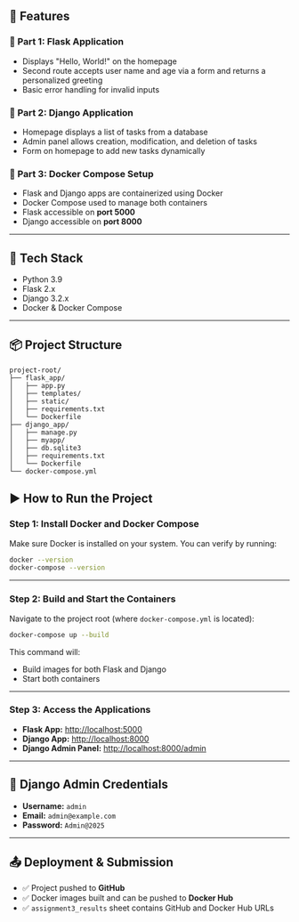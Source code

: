 ## 🚀 Features

### 🧩 Part 1: Flask Application

- Displays "Hello, World!" on the homepage
- Second route accepts user name and age via a form and returns a personalized greeting
- Basic error handling for invalid inputs

### 🧩 Part 2: Django Application

- Homepage displays a list of tasks from a database
- Admin panel allows creation, modification, and deletion of tasks
- Form on homepage to add new tasks dynamically

### 🐳 Part 3: Docker Compose Setup

- Flask and Django apps are containerized using Docker
- Docker Compose used to manage both containers
- Flask accessible on **port 5000**
- Django accessible on **port 8000**

---

## 🔧 Tech Stack

- Python 3.9
- Flask 2.x
- Django 3.2.x
- Docker & Docker Compose

---

## 📦 Project Structure

```
project-root/
├── flask_app/
│   ├── app.py
│   ├── templates/
│   ├── static/
│   ├── requirements.txt
│   └── Dockerfile
├── django_app/
│   ├── manage.py
│   ├── myapp/
│   ├── db.sqlite3
│   ├── requirements.txt
│   └── Dockerfile
└── docker-compose.yml
```

## ▶️ How to Run the Project

### Step 1: Install Docker and Docker Compose
Make sure Docker is installed on your system. You can verify by running:

```bash
docker --version
docker-compose --version
```

---

### Step 2: Build and Start the Containers

Navigate to the project root (where `docker-compose.yml` is located):

```bash
docker-compose up --build
```

This command will:
- Build images for both Flask and Django
- Start both containers

---

### Step 3: Access the Applications

- **Flask App:** [http://localhost:5000](http://localhost:5000)
- **Django App:** [http://localhost:8000](http://localhost:8000)
- **Django Admin Panel:** [http://localhost:8000/admin](http://localhost:8000/admin)

---

## 🔐 Django Admin Credentials

- **Username:** `admin`
- **Email:** `admin@example.com`
- **Password:** `Admin@2025`

---

## 📤 Deployment & Submission

- ✅ Project pushed to **GitHub**
- ✅ Docker images built and can be pushed to **Docker Hub**
- ✅ `assignment3_results` sheet contains GitHub and Docker Hub URLs

